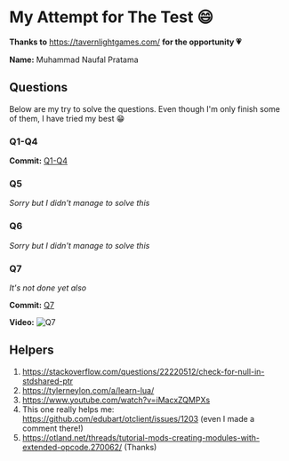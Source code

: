 # My Attempt for The Test 😄

**Thanks to**		https://tavernlightgames.com/ **for the opportunity 💗**

**Name:** 			Muhammad Naufal Pratama

## Questions

Below are my try to solve the questions. Even though I'm only finish some of them, I have tried my best 😁

### Q1-Q4
**Commit:**		[Q1-Q4]([link](https://github.com/mhnaufal/game-test/commit/6fc1c1860553d7ca4c9d9deacda564c52468701d))

### Q5
_Sorry but I didn't manage to solve this_

### Q6
_Sorry but I didn't manage to solve this_

### Q7
_It's not done yet also_

**Commit:**		[Q7](https://github.com/mhnaufal/game-test/commit/007c1217c0f7a4ad92c81991c49b6873a92ccd97)

**Video:**		![Q7](q7.gif)

## Helpers

1. https://stackoverflow.com/questions/22220512/check-for-null-in-stdshared-ptr
2. https://tylerneylon.com/a/learn-lua/
3. https://www.youtube.com/watch?v=iMacxZQMPXs
4. This one really helps me: https://github.com/edubart/otclient/issues/1203 (even I made a comment there!)
5. https://otland.net/threads/tutorial-mods-creating-modules-with-extended-opcode.270062/ (Thanks)

